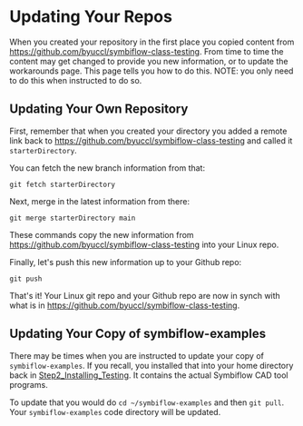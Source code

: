 # Updating Your Repos
When you created your repository in the first place you copied content from https://github.com/byuccl/symbiflow-class-testing.  From time to time the content may get changed to provide you new information, or to update the workarounds page.  This page tells you how to do this.   NOTE: you only need to do this when instructed to do so.

## Updating Your Own Repository

First, remember that when you created your directory you added a remote link back to https://github.com/byuccl/symbiflow-class-testing and called it `starterDirectory`.  

You can fetch the new branch information from that:
```
git fetch starterDirectory
```

Next, merge in the latest information from there:
```
git merge starterDirectory main
```

These commands copy the new information from https://github.com/byuccl/symbiflow-class-testing into your Linux repo.

Finally, let's push this new information up to your Github repo:
```
git push
```

That's it!  Your Linux git repo and your Github repo are now in synch with what is in https://github.com/byuccl/symbiflow-class-testing.

## Updating Your Copy of symbiflow-examples
There may be times when you are instructed to update your copy of `symbiflow-examples`.  If you recall, you installed that into your home directory back in [Step2_Installing_Testing](Step2_Installing_Testing.md).  It contains the actual Symbiflow CAD tool programs.  

To update that you would do `cd ~/symbiflow-examples` and then `git pull`.  Your `symbiflow-examples` code directory will be updated.

